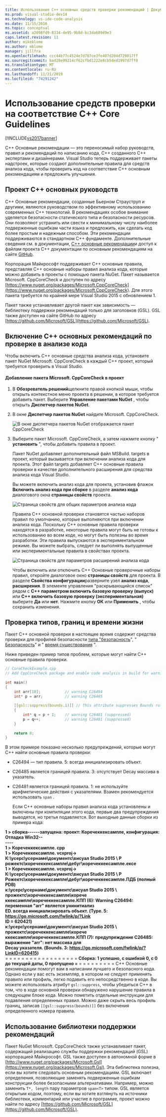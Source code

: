 ```yaml
---
title: Использование C++ основных средств проверки рекомендаций | Документация Майкрософт
ms.prod: visual-studio-dev14
ms.technology: vs-ide-code-analysis
ms.date: 11/15/2016
ms.topic: conceptual
ms.assetid: a2098fd9-8334-4e95-9b8d-bc3da689d9e3
caps.latest.revision: 11
author: mikeblome
ms.author: mblome
manager: jillfra
ms.openlocfilehash: ccc44b77c4524e7d707ce3fe407d204d729017ff
ms.sourcegitcommit: bad28e99214cf62cfbd1222e8cb5ded1997d7ff0
ms.translationtype: MT
ms.contentlocale: ru-RU
ms.lasthandoff: 11/21/2019
ms.locfileid: "74291242"
---
```

# <a name="using-the-c-core-guidelines-checkers"></a>Использование средств проверки на соответствие C++ Core Guidelines
[!INCLUDE[vs2017banner](../includes/vs2017banner.md)]

C++ Основные рекомендации — это переносимый набор руководств, правил и рекомендаций по написанию кода, C++ созданного C++ экспертами и дизайнерами.  Visual Studio теперь поддерживает пакеты надстроек, которые создают дополнительные правила для средств анализа кода, чтобы проверить код на соответствие C++ основным рекомендациям и предложить улучшения.  
  
## <a name="the-c-core-guidelines-project"></a>Проект C++ основных руководств  
 C++ Основные рекомендации, созданные Бьерном Страуструп и другими, являются руководством по эффективному использованию современных C++ технологий. В рекомендациях особое внимание уделяется безопасности статического типа и безопасности ресурсов. Они позволяют устранить или свести к минимальному числу наиболее подверженные ошибкам части языка и предложить, как сделать код более простым и надежным способом. Эти рекомендации поддерживаются в стандартном C++ фундаменте. Дополнительные сведения см. в документации, [ C++ основные рекомендации](http://isocpp.github.io/CppCoreGuidelines/CppCoreGuidelines)и доступ к файлам проекта C++ документации по основным рекомендациям на сайте [GitHub](https://github.com/isocpp/CppCoreGuidelines).  
  
 Корпорация Майкрософт поддерживает C++ основные правила, представляя C++ основные наборы правил анализа кода, которые можно добавить в проекты с помощью пакета NuGet. Пакет называется Microsoft. CppCoreCheck и доступен по адресу [https://www.nuget.org/packages/Microsoft.CppCoreCheck](https://www.nuget.org/packages/Microsoft.CppCoreCheck). Для этого пакета требуется по крайней мере Visual Studio 2015 с обновлением 1.  
  
 Пакет также устанавливает другой пакет как зависимость — библиотеку поддержки рекомендаций только для заголовков (GSL). GSL также доступен на сайте GitHub по адресу [https://github.com/Microsoft/GSL](https://github.com/Microsoft/GSL).  
  
## <a name="enable-the-c-core-check-guidelines-in-code-analysis"></a>Включение C++ основных рекомендаций по проверке в анализе кода  
 Чтобы включить C++ основные средства анализа кода, установите пакет NuGet Microsoft. CppCoreCheck в каждый C++ проект, который требуется проверить в Visual Studio.  
  
#### <a name="to-add-the-microsoftcppcorecheck-package-to-your-project"></a>Добавление пакета Microsoft. CppCoreCheck в проект  
  
1. В **Обозреватель решений**щелкните правой кнопкой мыши, чтобы открыть контекстное меню проекта в решении, в которое требуется добавить пакет. Выберите **Управление пакетами NuGet** , чтобы открыть **Диспетчер пакетов NuGet**.  
  
2. В окне **Диспетчер пакетов NuGet** найдите Microsoft. CppCoreCheck.  
  
    ![В окне диспетчера пакетов NuGet отображается пакет CppCoreCheck](../code-quality/media/cppcorecheck-nuget-window.PNG "CPPCoreCheck_Nuget_Window")  
  
3. Выберите пакет Microsoft. CppCoreCheck, а затем нажмите кнопку " **установить** ", чтобы добавить правила в проект.  
  
   Пакет NuGet добавляет дополнительный файл MSBuild. targets в проект, который вызывается при включении анализа кода для проекта. Этот файл targets добавляет C++ основные правила проверки в качестве дополнительного расширения для средства анализа кода Visual Studio.  
  
   Вы можете включить анализ кода для проекта, установив флажок **Включить анализ кода при сборке** в разделе **анализ кода** диалогового окна **страницы свойств** проекта.  
  
   ![Страница свойств для общих параметров анализа кода](../code-quality/media/cppcorecheck-codeanalysis-general.png "CPPCoreCheck_CodeAnalysis_General")  
  
   Правила C++ основной проверки становятся частью наборов правил по умолчанию, которые выполняются при включении анализа кода. Поскольку C++ основные правила проверки находятся в разработке, некоторые правила могут быть не готовы к использованию во всем коде, но могут быть полезны во время разработки. Эти правила выпускаются в экспериментальном режиме. Вы можете выбрать, следует ли выполнять выпущенные или экспериментальные правила в свойствах проекта.  
  
   ![Страница свойств для параметров расширений анализа кода](../code-quality/media/cppcorecheck-codeanalysis-extensions.png "CPPCoreCheck_CodeAnalysis_Extensions")  
  
   Чтобы включить или отключить C++ Основные проверочные наборы правил, откройте диалоговое окно **страницы свойств** для проекта. В разделе **Свойства конфигурации**разверните узел **анализ кода**, **расширения**. В элементе управления "раскрывающийся список" рядом с  **C++ параметром включить базовую проверку (выпуск)** или  **C++ включить базовую проверку (экспериментальная)** выберите **Да** или **нет**. Нажмите кнопку **ОК** или **Применить** , чтобы сохранить изменения.  
  
## <a name="check-types-bounds-and-lifetimes"></a>Проверка типов, границ и времени жизни  
 Пакет C++ основной проверки в настоящее время содержит средства проверки для профилей безопасности [типа "безопасность](http://isocpp.github.io/CppCoreGuidelines/CppCoreGuidelines#SS-type)", " [Безопасность](http://isocpp.github.io/CppCoreGuidelines/CppCoreGuidelines#SS-bounds)" и " [время существования](http://isocpp.github.io/CppCoreGuidelines/CppCoreGuidelines#SS-lifetime) ".  
  
 Ниже приведен пример типов проблем, которые могут найти C++ основные правила проверки.  
  
```cpp  
// CoreCheckExample.cpp  
// Add CppCoreCheck package and enable code analysis in build for warnings.  
  
int main()  
{  
    int arr[10];           // warning C26494  
    int* p = arr;          // warning C26485  
  
    [[gsl::suppress(bounds.1)]] // This attribute suppresses Bounds rule #1  
    {  
        int* q = p + 1;    // warning C26481 (suppressed)  
        p = q++;           // warning C26481 (suppressed)  
    }  
  
    return 0;  
}  
```  
  
 В этом примере показано несколько предупреждений, которые могут C++ найти основные правила проверки:  
  
- C26494 — тип правила. 5: всегда инициализировать объект.  
  
- C26485 является границей правила. 3: отсутствует Decay массива в указатель.  
  
- C26481 является границей правила. 1: не используйте арифметические действия с указателями. Взамен рекомендуется использовать `span` .  
  
  Если C++ основные наборы правил анализа кода установлены и включены при компиляции этого кода, первые два предупреждения выводятся, но третья подавляется. Вот выходные данные сборки из примера кода:  
  
**1 > сборка------запущена: проект: Коречеккексампле, конфигурация: Отладка Win32--**  
**----**  
**1 > Коречеккексампле. cpp**  
**1 > Коречеккексампле. vcxproj-> К:\усерс\усернаме\документс\висуал Studio 2015 \ P**  
**рожектс\коречеккексампле\дебуг\коречеккексампле.ексе**  
**1 > Коречеккексампле. vcxproj-> К:\усерс\усернаме\документс\висуал Studio 2015 \ P**  
**Рожектс\коречеккексампле\дебуг\коречеккексампле.ПДБ (полный PDB)**  
**к:\усерс\усернаме\документс\висуал Studio 2015 \ прожектс\коречеккексампле\корече**  
**ккексампле\коречеккексампле.КПП (6): Warning C26494: переменная "arr" является унинитиализ**  
**ED. всегда инициализировать объект. (Type. 5: https://go.microsoft.com/fwlink/p/?Link**  
**ID = 620421)**  
**к:\усерс\усернаме\документс\висуал Studio 2015 \ прожектс\коречеккексампле\корече**  
**ккексампле\коречеккексампле.КПП (7): предупреждение C26485: выражение "arr": нет массива для**  
**Decay указателя. (Bounds. 3: https://go.microsoft.com/fwlink/p/?LinkID=620415)**  
= = = = = = = = = = = = = = = = = = **Сборка: 1 успешно, с ошибкой 0, с 0 до текущей даты, 0 пропущено =** = = = = = = = = = C++ Основные рекомендации помогут вам в написании лучшего и безопасного кода. Однако если у вас есть экземпляр, в котором не следует применять правило или профиль, легко подавить его непосредственно в коде. Вы можете использовать атрибут `gsl::suppress`, чтобы убедиться C++ в том, что в ходе основной проверки обнаружено нарушение правила в следующем блоке кода. Можно пометить отдельные инструкции для подавления определенных правил. Можно даже скрыть весь профиль границ, записав `[[gsl::suppress(bounds)]]` без включения определенного номера правила.  
  
## <a name="use-the-guideline-support-library"></a>Использование библиотеки поддержки рекомендаций  
 Пакет NuGet Microsoft. CppCoreCheck также устанавливает пакет, содержащий реализацию службы поддержки рекомендаций (GSL) корпорацией Майкрософт. GSL также доступен в автономной форме в [http://www.nuget.org/packages/Microsoft.Gsl](https://www.nuget.org/packages/Microsoft.Gsl). Эта библиотека полезна, если вы хотите следовать основным рекомендациям. GSL включает определения, позволяющие заменять подверженные ошибкам конструкции более безопасными альтернативами. Например, можно заменить `T*, length` пару параметров `span<T>` типом. GSL является открытым кодом, поэтому, если вы хотите взглянуть на источники библиотеки, комментарий или участие в программе, проект можно найти по адресу [https://github.com/Microsoft/GSL](https://github.com/Microsoft/GSL).
